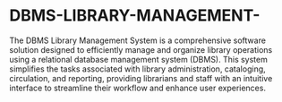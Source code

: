# DBMS-LIBRARY-MANAGEMENT-
The DBMS Library Management System is a comprehensive software solution designed to efficiently manage and organize library operations using a relational database management system (DBMS). This system simplifies the tasks associated with library administration, cataloging, circulation, and reporting, providing librarians and staff with an intuitive interface to streamline their workflow and enhance user experiences.
